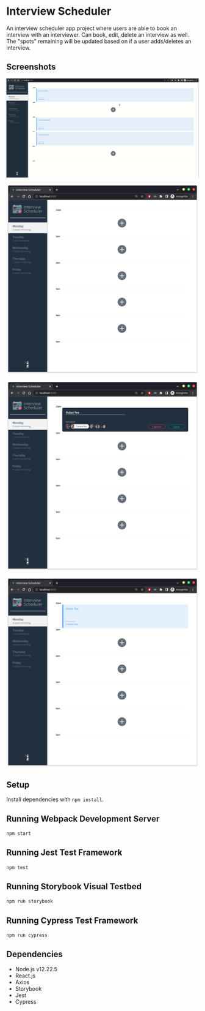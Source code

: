 # Interview Scheduler

An interview scheduler app project where users are able to book an interview with an interviewer. Can book, edit, delete an interview as well. The "spots" remaining will be updated based on if a user adds/deletes an interview.

## Screenshots

![demo](public/images/schedulerDemo.gif)

![1](public/images/1.png)

![2](public/images/2.png)

![3](public/images/3.png)

## Setup

Install dependencies with `npm install`.

## Running Webpack Development Server

```sh
npm start
```

## Running Jest Test Framework

```sh
npm test
```

## Running Storybook Visual Testbed

```sh
npm run storybook
```

## Running Cypress Test Framework

```sh
npm run cypress
```

## Dependencies

- Node.js v12.22.5
- React.js
- Axios
- Storybook
- Jest
- Cypress
